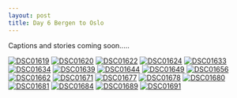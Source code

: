 ```yaml
---
layout: post
title: Day 6 Bergen to Oslo 
---
```


Captions and stories coming soon.....

<a href="https://ibb.co/mtS1mFH"><img src="https://i.ibb.co/CvWNqsn/DSC01619.jpg" alt="DSC01619" border="0"></a>
<a href="https://ibb.co/Mn9Yzwy"><img src="https://i.ibb.co/hsCPGQx/DSC01620.jpg" alt="DSC01620" border="0"></a>
<a href="https://ibb.co/6rckCWZ"><img src="https://i.ibb.co/fqVswxS/DSC01622.jpg" alt="DSC01622" border="0"></a>
<a href="https://ibb.co/vwg2dWf"><img src="https://i.ibb.co/ZLtygrv/DSC01624.jpg" alt="DSC01624" border="0"></a>
<a href="https://ibb.co/Bt4r5F5"><img src="https://i.ibb.co/zr87TDT/DSC01633.jpg" alt="DSC01633" border="0"></a>
<a href="https://ibb.co/0BpDttX"><img src="https://i.ibb.co/9wm8ttv/DSC01634.jpg" alt="DSC01634" border="0"></a>
<a href="https://ibb.co/X8YCMn7"><img src="https://i.ibb.co/HdhH3ct/DSC01639.jpg" alt="DSC01639" border="0"></a>
<a href="https://ibb.co/f4QXWz8"><img src="https://i.ibb.co/Lnv0yXQ/DSC01644.jpg" alt="DSC01644" border="0"></a>
<a href="https://ibb.co/qmnmPjC"><img src="https://i.ibb.co/1RnRwQM/DSC01649.jpg" alt="DSC01649" border="0"></a>
<a href="https://ibb.co/2PnvNwc"><img src="https://i.ibb.co/Mp2c6bP/DSC01656.jpg" alt="DSC01656" border="0"></a>
<a href="https://ibb.co/mXrPm4G"><img src="https://i.ibb.co/D8PjNQt/DSC01662.jpg" alt="DSC01662" border="0"></a>
<a href="https://ibb.co/CbQX5SR"><img src="https://i.ibb.co/Lx1qzsV/DSC01671.jpg" alt="DSC01671" border="0"></a>
<a href="https://ibb.co/0JVT7Lc"><img src="https://i.ibb.co/PCzKLyN/DSC01677.jpg" alt="DSC01677" border="0"></a>
<a href="https://ibb.co/48NbcSB"><img src="https://i.ibb.co/QPmWZHs/DSC01678.jpg" alt="DSC01678" border="0"></a>
<a href="https://ibb.co/TRbT955"><img src="https://i.ibb.co/92VvQjj/DSC01680.jpg" alt="DSC01680" border="0"></a>
<a href="https://ibb.co/zfQyz7M"><img src="https://i.ibb.co/C0mkfMc/DSC01681.jpg" alt="DSC01681" border="0"></a>
<a href="https://ibb.co/wJhbZqX"><img src="https://i.ibb.co/SQw1Dg8/DSC01684.jpg" alt="DSC01684" border="0"></a>
<a href="https://ibb.co/VW1tN8Y"><img src="https://i.ibb.co/rGjmtJ2/DSC01689.jpg" alt="DSC01689" border="0"></a>
<a href="https://ibb.co/RCbmfVH"><img src="https://i.ibb.co/brmZT8d/DSC01691.jpg" alt="DSC01691" border="0"></a>